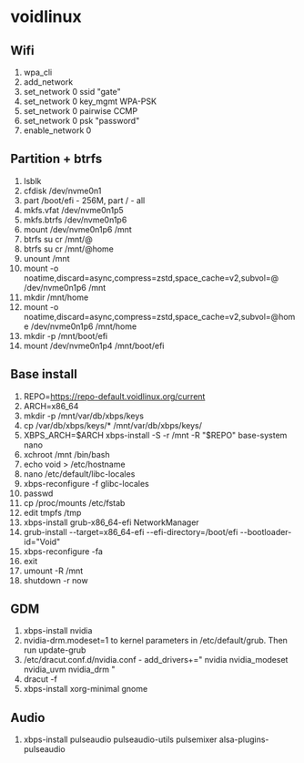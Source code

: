 # voidlinux

## Wifi
1. wpa_cli
2. add_network
3. set_network 0 ssid "gate"
4. set_network 0 key_mgmt WPA-PSK
5. set_network 0 pairwise CCMP
6. set_network 0 psk "password"
7. enable_network 0

## Partition + btrfs
1. lsblk
2. cfdisk /dev/nvme0n1
3. part /boot/efi - 256M, part / - all
4. mkfs.vfat /dev/nvme0n1p5
5. mkfs.btrfs /dev/nvme0n1p6
6. mount /dev/nvme0n1p6 /mnt
7. btrfs su cr /mnt/@
8. btrfs su cr /mnt/@home
9. unount /mnt
10. mount -o noatime,discard=async,compress=zstd,space_cache=v2,subvol=@ /dev/nvme0n1p6 /mnt
11. mkdir /mnt/home
12. mount -o noatime,discard=async,compress=zstd,space_cache=v2,subvol=@home /dev/nvme0n1p6 /mnt/home
13. mkdir -p /mnt/boot/efi
14. mount /dev/nvme0n1p4 /mnt/boot/efi

## Base install
1. REPO=https://repo-default.voidlinux.org/current
2. ARCH=x86_64
3. mkdir -p /mnt/var/db/xbps/keys
4. cp /var/db/xbps/keys/* /mnt/var/db/xbps/keys/
5. XBPS_ARCH=$ARCH xbps-install -S -r /mnt -R "$REPO" base-system nano
6. xchroot /mnt /bin/bash
7. echo void > /etc/hostname
8. nano /etc/default/libc-locales
9. xbps-reconfigure -f glibc-locales
10. passwd
11. cp /proc/mounts /etc/fstab
12. edit tmpfs /tmp
13. xbps-install grub-x86_64-efi NetworkManager
14. grub-install --target=x86_64-efi --efi-directory=/boot/efi --bootloader-id="Void"
15. xbps-reconfigure -fa
16. exit
17. umount -R /mnt
18. shutdown -r now

## GDM
1. xbps-install nvidia
2. nvidia-drm.modeset=1 to kernel parameters in /etc/default/grub. Then run update-grub
3. /etc/dracut.conf.d/nvidia.conf - add_drivers+=" nvidia nvidia_modeset nvidia_uvm nvidia_drm "
4. dracut -f
5. xbps-install xorg-minimal gnome

## Audio
1. xbps-install pulseaudio pulseaudio-utils pulsemixer alsa-plugins-pulseaudio

